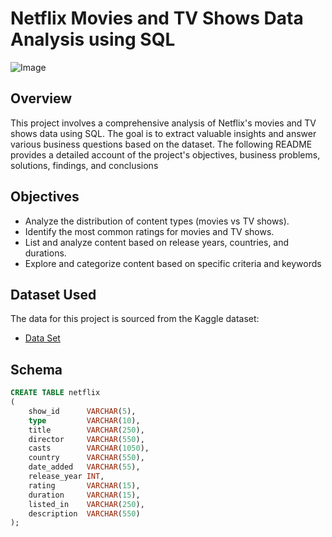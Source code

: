 # Netflix Movies and TV Shows Data Analysis using SQL
![Image](https://github.com/user-attachments/assets/c124b79d-7d7f-4f0e-9fb0-9d15f5ef58bb)
## Overview
This project involves a comprehensive analysis of Netflix's movies and TV shows data using SQL. The goal is to extract valuable insights and answer various business questions based on the dataset. The following README provides a detailed account of the project's objectives, business problems, solutions, findings, and conclusions

## Objectives

- Analyze the distribution of content types (movies vs TV shows).
- Identify the most common ratings for movies and TV shows.
- List and analyze content based on release years, countries, and durations.
- Explore and categorize content based on specific criteria and keywords

## Dataset Used
The data for this project is sourced from the Kaggle dataset:
- <a href="https://www.kaggle.com/code/shivamb/netflix-shows-and-movies-exploratory-analysis"> Data Set </a> 

## Schema

```sql
CREATE TABLE netflix
(
    show_id      VARCHAR(5),
    type         VARCHAR(10),
    title        VARCHAR(250),
    director     VARCHAR(550),
    casts        VARCHAR(1050),
    country      VARCHAR(550),
    date_added   VARCHAR(55),
    release_year INT,
    rating       VARCHAR(15),
    duration     VARCHAR(15),
    listed_in    VARCHAR(250),
    description  VARCHAR(550)
);
```
